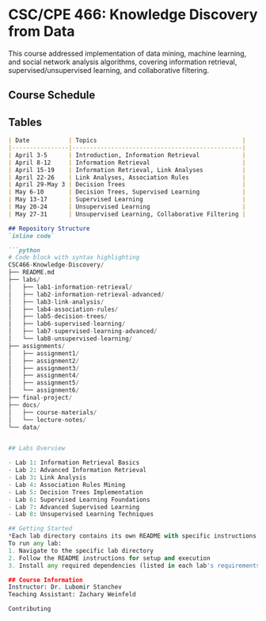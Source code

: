 # CSC/CPE 466: Knowledge Discovery from Data
This course addressed implementation of data mining, machine learning, and social network analysis algorithms, covering information retrieval, supervised/unsupervised learning, and collaborative filtering.


## Course Schedule
## Tables
```markdown
| Date           | Topics                                         |
|----------------|------------------------------------------------|
| April 3-5      | Introduction, Information Retrieval            |
| April 8-12     | Information Retrieval                          |
| April 15-19    | Information Retrieval, Link Analyses           |
| April 22-26    | Link Analyses, Association Rules               |
| April 29-May 3 | Decision Trees                                 |
| May 6-10       | Decision Trees, Supervised Learning            |
| May 13-17      | Supervised Learning                            |
| May 20-24      | Unsupervised Learning                          |
| May 27-31      | Unsupervised Learning, Collaborative Filtering |

## Repository Structure
`inline code`

```python
# Code block with syntax highlighting
CSC466-Knowledge-Discovery/
├── README.md
├── labs/
│   ├── lab1-information-retrieval/
│   ├── lab2-information-retrieval-advanced/
│   ├── lab3-link-analysis/
│   ├── lab4-association-rules/
│   ├── lab5-decision-trees/
│   ├── lab6-supervised-learning/
│   ├── lab7-supervised-learning-advanced/
│   └── lab8-unsupervised-learning/
├── assignments/
│   ├── assignment1/
│   ├── assignment2/
│   ├── assignment3/
│   ├── assignment4/
│   ├── assignment5/
│   └── assignment6/
├── final-project/
├── docs/
│   ├── course-materials/
│   └── lecture-notes/
└── data/


## Labs Overview

- Lab 1: Information Retrieval Basics
- Lab 2: Advanced Information Retrieval
- Lab 3: Link Analysis
- Lab 4: Association Rules Mining
- Lab 5: Decision Trees Implementation
- Lab 6: Supervised Learning Foundations
- Lab 7: Advanced Supervised Learning
- Lab 8: Unsupervised Learning Techniques

## Getting Started
*Each lab directory contains its own README with specific instructions, requirements, and implementation details.*
To run any lab:
1. Navigate to the specific lab directory
2. Follow the README instructions for setup and execution
3. Install any required dependencies (listed in each lab's requirements.txt)

## Course Information
Instructor: Dr. Lubomir Stanchev
Teaching Assistant: Zachary Weinfeld

Contributing
